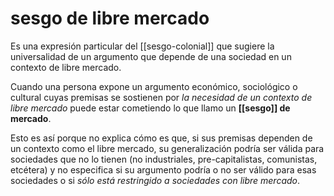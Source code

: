 # sesgo de libre mercado
Es una expresión particular del [[sesgo-colonial]] que sugiere la universalidad de un argumento que depende de una sociedad en un contexto de libre mercado.

Cuando una persona expone un argumento económico, sociológico o cultural cuyas premisas se sostienen por *la necesidad de un contexto de libre mercado* puede estar cometiendo lo que llamo un **[[sesgo]] de mercado**.

Esto es así porque no explica cómo es que, si sus premisas dependen de un contexto como el libre mercado, su generalización podría ser válida para sociedades que no lo tienen (no industriales, pre-capitalistas, comunistas, etcétera) y no especifica si su argumento podría o no ser válido para esas sociedades o si *sólo está restringido a sociedades con libre mercado*.
